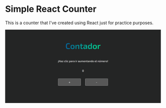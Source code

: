# Simple React Counter

This is a counter that I've created using React just for practice purposes.

![Image:](IMG/CounterImagePreview.png)
